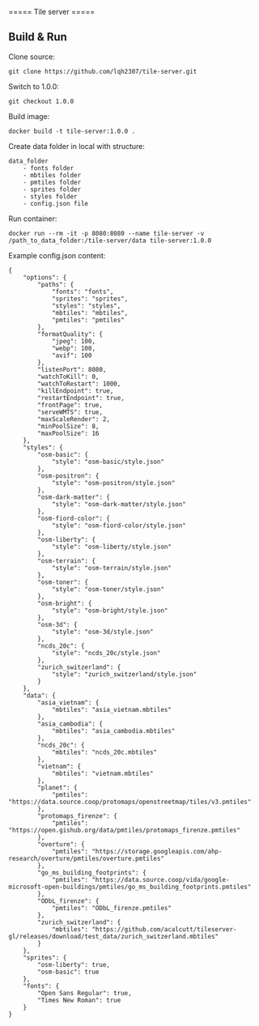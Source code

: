 ===== Tile server =====

## Build & Run

Clone source:

	git clone https://github.com/lqh2307/tile-server.git

Switch to 1.0.0:

	git checkout 1.0.0

Build image:

	docker build -t tile-server:1.0.0 .

Create data folder in local with structure:

	data_folder
		- fonts folder
		- mbtiles folder
		- pmtiles folder
		- sprites folder
		- styles folder
		- config.json file

Run container:

	docker run --rm -it -p 8080:8080 --name tile-server -v /path_to_data_folder:/tile-server/data tile-server:1.0.0

Example config.json content:

	{
		"options": {
			"paths": {
				"fonts": "fonts",
				"sprites": "sprites",
				"styles": "styles",
				"mbtiles": "mbtiles",
				"pmtiles": "pmtiles"
			},
			"formatQuality": {
				"jpeg": 100,
				"webp": 100,
				"avif": 100
			},
			"listenPort": 8080,
			"watchToKill": 0,
			"watchToRestart": 1000,
			"killEndpoint": true,
			"restartEndpoint": true,
			"frontPage": true,
			"serveWMTS": true,
			"maxScaleRender": 2,
			"minPoolSize": 8,
			"maxPoolSize": 16
		},
		"styles": {
			"osm-basic": {
				"style": "osm-basic/style.json"
			},
			"osm-positron": {
				"style": "osm-positron/style.json"
			},
			"osm-dark-matter": {
				"style": "osm-dark-matter/style.json"
			},
			"osm-fiord-color": {
				"style": "osm-fiord-color/style.json"
			},
			"osm-liberty": {
				"style": "osm-liberty/style.json"
			},
			"osm-terrain": {
				"style": "osm-terrain/style.json"
			},
			"osm-toner": {
				"style": "osm-toner/style.json"
			},
			"osm-bright": {
				"style": "osm-bright/style.json"
			},
			"osm-3d": {
				"style": "osm-3d/style.json"
			},
			"ncds_20c": {
				"style": "ncds_20c/style.json"
			},
			"zurich_switzerland": {
				"style": "zurich_switzerland/style.json"
			}
		},
		"data": {
			"asia_vietnam": {
				"mbtiles": "asia_vietnam.mbtiles"
			},
			"asia_cambodia": {
				"mbtiles": "asia_cambodia.mbtiles"
			},
			"ncds_20c": {
				"mbtiles": "ncds_20c.mbtiles"
			},
			"vietnam": {
				"mbtiles": "vietnam.mbtiles"
			},
			"planet": {
				"pmtiles": "https://data.source.coop/protomaps/openstreetmap/tiles/v3.pmtiles"
			},
			"protomaps_firenze": {
				"pmtiles": "https://open.gishub.org/data/pmtiles/protomaps_firenze.pmtiles"
			},
			"overture": {
				"pmtiles": "https://storage.googleapis.com/ahp-research/overture/pmtiles/overture.pmtiles"
			},
			"go_ms_building_footprints": {
				"pmtiles": "https://data.source.coop/vida/google-microsoft-open-buildings/pmtiles/go_ms_building_footprints.pmtiles"
			},
			"ODbL_firenze": {
				"pmtiles": "ODbL_firenze.pmtiles"
			},
			"zurich_switzerland": {
				"mbtiles": "https://github.com/acalcutt/tileserver-gl/releases/download/test_data/zurich_switzerland.mbtiles"
			}
		},
		"sprites": {
			"osm-liberty": true,
			"osm-basic": true
		},
		"fonts": {
			"Open Sans Regular": true,
			"Times New Roman": true
		}
	}
